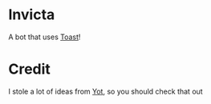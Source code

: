 # Invicta

A bot that uses [Toast](https://github.com/NotSoClassy/Toast)!

# Credit

I stole a lot of ideas from [Yot](https://github.com/object-Object/Yot), so you should check that out
